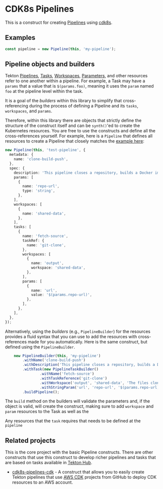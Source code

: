 # CDK8s Pipelines

This is a construct for creating [Pipelines](https://tekton.dev/docs/getting-started/pipelines/)
using [cdk8s](https://cdk8s.io/docs/latest/).

## Examples

```typescript
const pipeline = new Pipeline(this, 'my-pipeline');
```

## Pipeline objects and builders

Tekton [Pipelines](https://tekton.dev/docs/pipelines/),
[Tasks](https://tekton.dev/docs/pipelines/tasks/),
[Workspaces](https://tekton.dev/docs/pipelines/tasks/#specifying-workspaces),
[Parameters](https://tekton.dev/docs/pipelines/tasks/#specifying-parameters),
and other resources refer to one another within a pipeline. For example, a 
Task may have a `params` that a value that is `$(params.foo)`, meaning it uses
the `param` named `foo` at the pipeline level within the task.

It is a goal of the _builders_ within this library to simplify that
cross-referencing during the process of defining a Pipeline and its `tasks`,
`workspaces`, and `params`.

Therefore, within this library there are objects that strictly define the
structure of the construct itself and can be `synth()`'ed to create the 
Kubernetes resources. You are free to use the constructs and define all the 
cross-references yourself. For example, here is a `Pipeline` that defines all 
resources to create a Pipeline that closely matches the 
[example here](https://tekton.dev/docs/how-to-guides/kaniko-build-push/):

```typescript
new Pipeline(this, 'test-pipeline', {
  metadata: {
    name: 'clone-build-push',
  },
  spec: {
    description: 'This pipeline closes a repository, builds a Docker image, etc.',
    params: [
      {
        name: 'repo-url',
        type: 'string',
      },
    ],
    workspaces: [
      {
        name: 'shared-data',
      },
    ],
    tasks: [
      {
        name: 'fetch-source',
        taskRef: {
          name: 'git-clone',
        },
        workspaces: [
          {
            name: 'output',
            workspace: 'shared-data',
          },
        ],
        params: [
          {
            name: 'url',
            value: '$(params.repo-url)',
          },
        ],
      },
    ],
  },
});
```

Alternatively, using the _builders_ (e.g., `PipelineBuilder`) for the resources
provides a fluid syntax that you can use to add the resources with cross-references
made for you automatically. Here is the same construct, but defined using the 
`PipelineBuilder`.

```typescript
    new PipelineBuilder(this, 'my-pipeline')
        .withName('clone-build-push')
        .withDescription('This pipeline closes a repository, builds a Docker image, etc.')
        .withTask(new PipelineTaskBuilder()
                .withName('fetch-source')
                .withTaskReference('git-clone')
                .withWorkspace('output', 'shared-data', 'The files cloned by the task')
                .withStringParam('url', 'repo-url', '$(params.repo-url)'))
        .buildPipeline();
```

The `build` method on the builders will validate the parameters and, if the 
object is valid, will create the construct, making sure to add `workspace`
and `param` resources to the Task as well as the 

Any resources that the `task` requires that needs to be defined at the `pipeline`

## Related projects

This is the core project with the basic Pipeline constructs. There are other 
constructs that use this construct to develop richer pipelines and tasks that
are based on tasks available in [Tekton Hub](https://hub.tekton.dev/).

* [cdk8s-pipelines-cdk](TODO) - A construct that allows you to easily create 
 Tekton pipelines that use [AWS CDK](https://aws.amazon.com/cdk/) projects from 
 GitHub to deploy CDK resources to an AWS account. 
